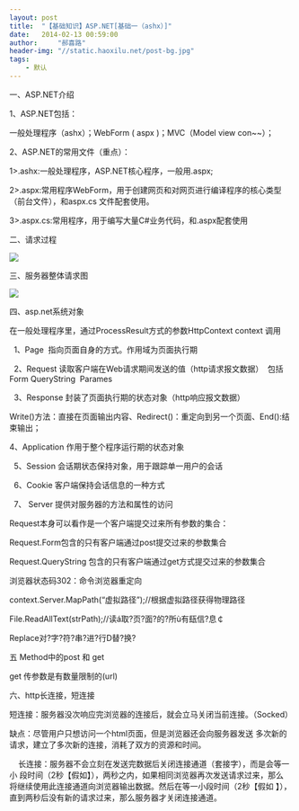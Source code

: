 ```yaml
---
layout: post
title:  "【基础知识】ASP.NET[基础一（ashx）]"
date:   2014-02-13 00:59:00
author:     "郝喜路"
header-img: "//static.haoxilu.net/post-bg.jpg"
tags:
    - 默认
---
```

一、ASP.NET介绍

1、ASP.NET包括：

一般处理程序（ashx）；WebForm ( aspx )；MVC（Model view con~~）；

2、ASP.NET的常用文件（重点）：

1\>.ashx:一般处理程序，ASP.NET核心程序，一般用.aspx;

2\>.aspx:常用程序WebForm，用于创建网页和对网页进行编译程序的核心类型（前台文件），和aspx.cs 文件配套使用。

3\>.aspx.cs:常用程序，用于编写大量C#业务代码，和.aspx配套使用

二、请求过程

![](http://img.blog.csdn.net/20130913192601093?watermark/2/text/aHR0cDovL2Jsb2cuY3Nkbi5uZXQvaGFveGlsdQ==/font/5a6L5L2T/fontsize/400/fill/I0JBQkFCMA==/dissolve/70/gravity/SouthEast)

三、服务器整体请求图

![](http://img.blog.csdn.net/20130913192628687?watermark/2/text/aHR0cDovL2Jsb2cuY3Nkbi5uZXQvaGFveGlsdQ==/font/5a6L5L2T/fontsize/400/fill/I0JBQkFCMA==/dissolve/70/gravity/SouthEast)

四、asp.net系统对象

在一般处理程序里，通过ProcessResult方式的参数HttpContext context 调用

&nbsp; 1、Page&nbsp; 指向页面自身的方式。作用域为页面执行期

&nbsp; 2、Request 读取客户端在Web请求期间发送的值（http请求报文数据）&nbsp; 包括Form QueryString&nbsp; Parames

&nbsp; 3、Response 封装了页面执行期的状态对象（http响应报文数据）

Write()方法：直接在页面输出内容、Redirect()：重定向到另一个页面、End():结束输出；

4、Application 作用于整个程序运行期的状态对象

&nbsp; 5、Session 会话期状态保持对象，用于跟踪单一用户的会话

&nbsp; 6、Cookie 客户端保持会话信息的一种方式

&nbsp; 7、 Server 提供对服务器的方法和属性的访问

Request本身可以看作是一个客户端提交过来所有参数的集合：

Request.Form包含的只有客户端通过post提交过来的参数集合

Request.QueryString 包含的只有客户端通过get方式提交过来的参数集合

浏览器状态码302：命令浏览器重定向

context.Server.MapPath(“虚拟路径”);//根据虚拟路径获得物理路径

File.ReadAllText(strPath);//读á取?页?面?的?所ù有瓺信?息￠

Replace对?字?符?串?进?行D替?换?

五 Method中的post 和 get

get 传参数是有数量限制的(url)

六、http长连接，短连接

短连接：服务器没次响应完浏览器的连接后，就会立马关闭当前连接。（Socked）

缺点：尽管用户只想访问一个html页面，但是浏览器还会向服务器发送 多次新的请求，建立了多次新的连接，消耗了双方的资源和时间。

&nbsp;&nbsp;&nbsp; 长连接：服务器不会立刻在发送完数据后关闭连接通道（套接字），而是会等一小 段时间（2秒【假如】），两秒之内，如果相同浏览器再次发送请求过来，那么 将继续使用此连接通道向浏览器输出数据。然后在等一小段时间（2秒【假如 】），直到两秒后没有新的请求过来，那么服务器才关闭连接通道。

